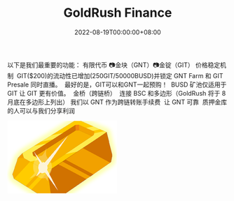 ﻿---
title: "GoldRush Finance"
description: "初始价格：10 美元
开始块：#9489500
 预计目标日期：2021 年 7 月 26 日 08:00 UTC"
date: 2022-08-19T00:00:00+08:00
lastmod: 2022-08-19T00:00:00+08:00
draft: false
authors: ["boogArno"]
featuredImage: "goldrush-finance.png"
tags: ["DeFi","GoldRush Finance"]
categories: ["nfts"]
nfts: ["DeFi"]
blockchain: "BSC"
website: "https://dappradar.com/"
twitter: "https://twitter.com/GoldRushBSC"
discord: ""
telegram: "https://t.me/GoldRushMine"
github: ""
youtube: ""
twitch: ""
facebook: ""
instagram: ""
reddit: ""
medium: ""
steam: ""
gitbook: ""
googleplay: ""
appstore: ""
status: "Live"
weight: 
lightgallery: true
toc: true
pinned: false
recommend: false
recommend1: false
---
以下是我们最重要的功能：
有限代币‌
📷金块（GNT）📷金锭（GIT）
价格稳定机制 ‌
GIT($200)的流动性已增加(250GIT/50000BUSD)并锁定
GNT Farm 和 GIT Presale 同时直播。 ‌
最好的是，GIT可以和GNT一起预购！ ‌
BUSD 矿池仅适用于 GIT
让 GIT 更有价值。 ‌
金桥（跨链桥） ‌
连接 BSC 和多边形（GoldRush 将于 8 月底在多边形上列出）‌
我们以 GNT 作为跨链转账手续费 ‌
让 GNT 可靠 ‌
质押金库的人可以与我们分享利润

![goldrushfinance-dapp-defi-bsc-image2_308a28c7631a2f5cd20863598cd426d7](goldrushfinance-dapp-defi-bsc-image2_308a28c7631a2f5cd20863598cd426d7.png)